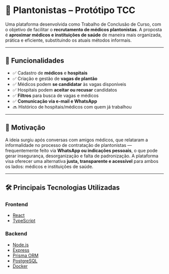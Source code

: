 # 🏥 Plantonistas – Protótipo TCC

Uma plataforma desenvolvida como Trabalho de Conclusão de Curso, com o objetivo de facilitar o **recrutamento de médicos plantonistas**. A proposta é **aproximar médicos e instituições de saúde** de maneira mais organizada, prática e eficiente, substituindo os atuais métodos informais.

---

## 🚀 Funcionalidades

- ✅ Cadastro de **médicos** e **hospitais**
- ✅ Criação e gestão de **vagas de plantão**
- ✅ Médicos podem **se candidatar** às vagas disponíveis
- ✅ Hospitais podem **aceitar ou recusar** candidatos
- ✅ **Filtros** para busca de vagas e médicos
- ✅ **Comunicação via e-mail e WhatsApp**
- 🔜 Histórico de hospitais/médicos com quem já trabalhou

---

## 🎯 Motivação

A ideia surgiu após conversas com amigos médicos, que relataram a informalidade no processo de contratação de plantonistas — frequentemente feito via **WhatsApp ou indicações pessoais**, o que pode gerar insegurança, desorganização e falta de padronização. A plataforma visa oferecer uma alternativa **justa, transparente e acessível** para ambos os lados: médicos e instituições de saúde.

---

## 🛠️ Principais Tecnologias Utilizadas

### Frontend
- [React](https://reactjs.org/)
- [TypeScript](https://www.typescriptlang.org/)

### Backend
- [Node.js](https://nodejs.org/)
- [Express](https://expressjs.com/)
- [Prisma ORM](https://www.prisma.io/)
- [PostgreSQL](https://www.postgresql.org/)
- [Docker](https://www.docker.com/)
